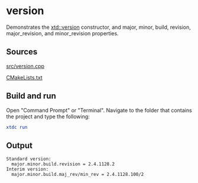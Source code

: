 # version

Demonstrates the [xtd::version](https://gammasoft71.github.io/xtd/reference_guides/latest/classxtd_1_1version.html) constructor, and major, minor, build, revision, major_revision, and minor_revision properties.

## Sources

[src/version.cpp](src/version.cpp)

[CMakeLists.txt](CMakeLists.txt)

## Build and run

Open "Command Prompt" or "Terminal". Navigate to the folder that contains the project and type the following:

```cmake
xtdc run
```

## Output

```
Standard version:
  major.minor.build.revision = 2.4.1128.2
Interim version:
  major.minor.build.maj_rev/min_rev = 2.4.1128.100/2
```
